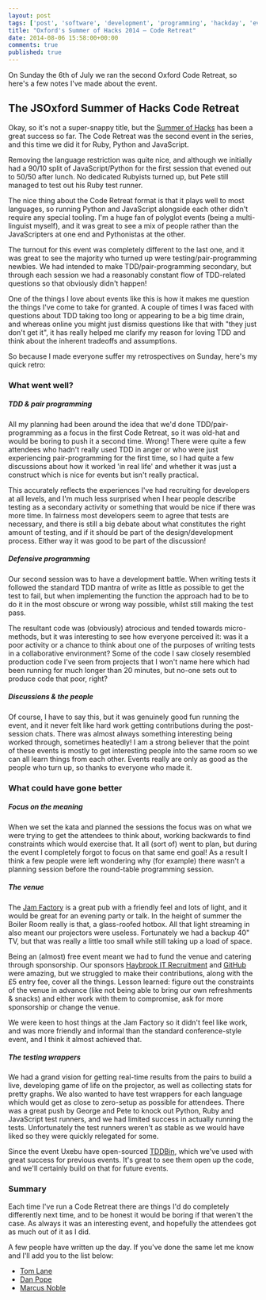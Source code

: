 ```yaml
---
layout: post
tags: ['post', 'software', 'development', 'programming', 'hackday', 'event', 'coderetreat', 'TDD', 'testing']
title: "Oxford's Summer of Hacks 2014 – Code Retreat"
date: 2014-08-06 15:58:00+00:00
comments: true
published: true
---
```


On Sunday the 6th of July we ran the second Oxford Code Retreat, so here's a few notes I've made about the event. <!--I also made some notes on hosting Code Retreats [here](/posts/2014-08-06-hosting-code-retreat)
-->

<!-- more -->

## The JSOxford Summer of Hacks Code Retreat

Okay, so it's not a super-snappy title, but the [Summer of Hacks](http://jsoxford.com/2014/summer-of-hacks/) has been a great success so far. The Code Retreat was the second event in the series, and this time we did it for Ruby, Python and JavaScript.

Removing the language restriction was quite nice, and although we initially had a 90/10 split of JavaScript/Python for the first session that evened out to 50/50 after lunch. No dedicated Rubyists turned up, but Pete still managed to test out his Ruby test runner.

The nice thing about the Code Retreat format is that it plays well to most languages, so running Python and JavaScript alongside each other didn't require any special tooling. I'm a huge fan of polyglot events (being a multi-linguist myself), and it was great to see a mix of people rather than the JavaScripters at one end and Pythonistas at the other.

The turnout for this event was completely different to the last one, and it was great to see the majority who turned up were testing/pair-programming newbies. We had intended to make TDD/pair-programming secondary, but through each session we had a reasonably constant flow of TDD-related questions so that obviously didn't happen!

One of the things I love about events like this is how it makes me question the things I've come to take for granted. A couple of times I was faced with questions about TDD taking too long or appearing to be a big time drain, and whereas online you might just dismiss questions like that with "they just don't get it", it has really helped me clarify my reason for loving TDD and think about the inherent tradeoffs and assumptions.

So because I made everyone suffer my retrospectives on Sunday, here's my quick retro:

### What went well?

##### TDD & pair programming

All my planning had been around the idea that we'd done TDD/pair-programming as a focus in the first Code Retreat, so it was old-hat and would be boring to push it a second time. Wrong! There were quite a few attendees who hadn't really used TDD in anger or who were just experiencing pair-programming for the first time, so I had quite a few discussions about how it worked 'in real life' and whether it was just a construct which is nice for events but isn't really practical. 

This accurately reflects the experiences I've had recruiting for developers at all levels, and I'm much less surprised when I hear people describe testing as a secondary activity or something that would be nice if there was more time. In fairness most developers seem to agree that tests are necessary, and there is still a big debate about what constitutes the right amount of testing, and if it should be part of the design/development process. Either way it was good to be part of the discussion!

##### Defensive programming

Our second session was to have a development battle. When writing tests it followed the standard TDD mantra of write as little as possible to get the test to fail, but when implementing the function the approach had to be to do it in the most obscure or wrong way possible, whilst still making the test pass. 

The resultant code was (obviously) atrocious and tended towards micro-methods, but it was interesting to see how everyone perceived it: was it a poor activity or a chance to think about one of the purposes of writing tests in a collaborative environment? Some of the code I saw closely resembled production code I've seen from projects that I won't name here which had been running for much longer than 20 minutes, but no-one sets out to produce code that poor, right?

##### Discussions & the people

Of course, I have to say this, but it was genuinely good fun running the event, and it never felt like hard work getting contributions during the post-session chats. There was almost always something interesting being worked through, sometimes heatedly! I am a strong believer that the point of these events is mostly to get interesting people into the same room so we can all learn things from each other. Events really are only as good as the people who turn up, so thanks to everyone who made it.


### What could have gone better

##### Focus on the meaning
When we set the kata and planned the sessions the focus was on what we were trying to get the attendees to think about, working backwards to find constraints which would exercise that. It all (sort of) went to plan, but during the event I completely forgot to focus on that same end goal! As a result I think a few people were left wondering why (for example) there wasn't a planning session before the round-table programming session. 

##### The venue
The [Jam Factory](http://www.thejamfactoryoxford.com/) is a great pub with a friendly feel and lots of light, and it would be great for an evening party or talk. In the height of summer the Boiler Room really is that, a glass-roofed hotbox. All that light streaming in also meant our projectors were useless. Fortunately we had a backup 40" TV, but that was really a little too small while still taking up a load of space.

Being an (almost) free event meant we had to fund the venue and catering through sponsorship. Our sponsors [Haybrook IT Recruitment](http://www.haybrook.co.uk/) and [GitHub](https://github.com/) were amazing, but we struggled to make their contributions, along with the £5 entry fee, cover all the things. Lesson learned: figure out the constraints of the venue in advance (like not being able to bring our own refreshments & snacks) and either work with them to compromise, ask for more sponsorship or change the venue.

We were keen to host things at the Jam Factory so it didn't feel like work, and was more friendly and informal than the standard conference-style event, and I think it almost achieved that. 

##### The testing wrappers

We had a grand vision for getting real-time results from the pairs to build a live, developing game of life on the projector, as well as collecting stats for pretty graphs. We also wanted to have test wrappers for each language which would get as close to zero-setup as possible for attendees. There was a great push by George and Pete to knock out Python, Ruby and JavaScript test runners, and we had limited success in actually running the tests. Unfortunately the test runners weren't as stable as we would have liked so they were quickly relegated for some.

Since the event Uxebu have open-sourced [TDDBin](https://github.com/uxebu/tddbin-frontend), which we've used with great success for previous events. It's great to see them open up the code, and we'll certainly build on that for future events.

### Summary
Each time I've run a Code Retreat there are things I'd do completely differently next time, and to be honest it would be boring if that weren't the case. As always it was an interesting event, and hopefully the attendees got as much out of it as I did. 

A few people have written up the day. If you've done the same let me know and I'll add you to the list below:

* [Tom Lane](http://tomlane.me/2014/07/jsoxford-code-retreat/)
* [Dan Pope](http://danielthepope.wordpress.com/2014/07/09/tdd-is-still-alive-jsoxford-code-retreat/)
* [Marcus Noble](https://blog.marcusnoble.co.uk/12-07-2014-jsoxford-code-retreat)




